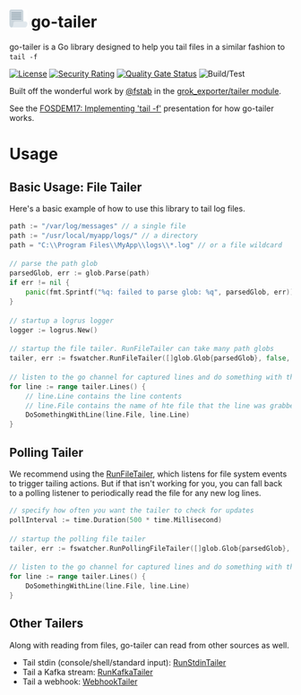 
# ![image](https://raw.githubusercontent.com/jdrews/logstation/master/web/public/favicon-32x32.png)  go-tailer #

go-tailer is a Go library designed to help you tail files in a similar fashion to `tail -f`   
  
[![License](https://img.shields.io/badge/License-Apache_2.0-blue.svg)](https://opensource.org/licenses/Apache-2.0)
[![Security Rating](https://sonarcloud.io/api/project_badges/measure?project=jdrews_go-tailer&metric=security_rating)](https://sonarcloud.io/summary/new_code?id=jdrews_logstation)
[![Quality Gate Status](https://sonarcloud.io/api/project_badges/measure?project=jdrews_go-tailer&metric=alert_status)](https://sonarcloud.io/summary/new_code?id=jdrews_logstation)
![Build/Test](https://github.com/jdrews/go-tailer/actions/workflows/build-test.yml/badge.svg)

Built off the wonderful work by [@fstab](https://github.com/fstab) in the [grok_exporter/tailer module](https://github.com/fstab/grok_exporter/tree/master/tailer).

See the [FOSDEM17: Implementing 'tail -f'](https://www.youtube.com/watch?v=oc_iJXmUmrA) presentation for how go-tailer works.

# Usage
## Basic Usage: File Tailer
Here's a basic example of how to use this library to tail log files. 
```go
path := "/var/log/messages" // a single file
path := "/usr/local/myapp/logs/" // a directory
path = "C:\\Program Files\\MyApp\\logs\\*.log" // or a file wildcard

// parse the path glob
parsedGlob, err := glob.Parse(path)
if err != nil {
    panic(fmt.Sprintf("%q: failed to parse glob: %q", parsedGlob, err))
}

// startup a logrus logger
logger := logrus.New()

// startup the file tailer. RunFileTailer can take many path globs
tailer, err := fswatcher.RunFileTailer([]glob.Glob{parsedGlob}, false, true, logger)

// listen to the go channel for captured lines and do something with them
for line := range tailer.Lines() {
    // line.Line contains the line contents
    // line.File contains the name of hte file that the line was grabbed from
    DoSomethingWithLine(line.File, line.Line)
}
```

## Polling Tailer
We recommend using the [RunFileTailer](https://github.com/jdrews/go-tailer/blob/6f5ab8f01f5db115fcb1bd72fdea19205a364910/fswatcher/fswatcher.go#L98), which listens for file system events to trigger tailing actions. But if that isn't working for you, you can fall back to a polling listener to periodically read the file for any new log lines. 
```go
// specify how often you want the tailer to check for updates
pollInterval := time.Duration(500 * time.Millisecond)

// startup the polling file tailer
tailer, err := fswatcher.RunPollingFileTailer([]glob.Glob{parsedGlob}, false, true, pollInterval, logger)

// listen to the go channel for captured lines and do something with them
for line := range tailer.Lines() {
    DoSomethingWithLine(line.File, line.Line)
}
```

## Other Tailers
Along with reading from files, go-tailer can read from other sources as well.
* Tail stdin (console/shell/standard input): [RunStdinTailer](https://github.com/jdrews/go-tailer/blob/main/stdinTailer.go)
* Tail a Kafka stream: [RunKafkaTailer](https://github.com/jdrews/go-tailer/blob/main/kafkaTailer.go)
* Tail a webhook: [WebhookTailer](https://github.com/jdrews/go-tailer/blob/main/webhookTailer.go)

## 